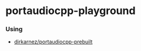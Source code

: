 portaudiocpp-playground
=======================
### Using
- [dirkarnez/portaudiocpp-prebuilt](https://github.com/dirkarnez/portaudiocpp-prebuilt)

